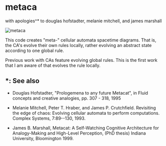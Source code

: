 metaca
======
with apologies^* to douglas hofstadter, melanie mitchell, and james marshall

![metaca](http://metameso.org/~joe/timesCA.png "MetaCA")

This code creates "meta-" cellular automata spacetime diagrams.
That is, the CA's evolve their own rules locally, rather evolving
an abstract state according to one global rule.

Previous work with CAs feature evolving global rules.  This is the
first work that I am aware of that evolves the rule locally.

## *: See also

- Douglas Hofstadter, "Prologemena to any future Metacat", in Fluid concepts and creative analogies, pp. 307 - 318, 1995

- Melanie Mitchell, Peter T. Hraber, and James P. Crutchfield. Revisiting the edge of chaos: Evolving cellular automata to perform computations. Complex Systems, 7:89--130, 1993.

- James B. Marshall, Metacat: A Self-Watching Cognitive Architecture for Analogy-Making and High-Level Perception, (PhD thesis) Indiana University, Bloomington 1999.
